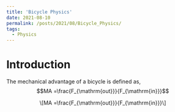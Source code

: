 ```yaml
---
title: 'Bicycle Physics'
date: 2021-08-10
permalink: /posts/2021/08/Bicycle_Physics/
tags:
  - Physics
---
```

<!-- MathJax -->
<script type="text/javascript"
  src="https://cdnjs.cloudflare.com/ajax/libs/mathjax/2.7.3/MathJax.js?config=TeX-AMS-MML_HTMLorMML">
</script>
# Introduction

The mechanical advantage of a bicycle is defined as,
$$MA =\frac{F_{\mathrm{out}}}{F_{\mathrm{in}}}$$

<p><span class="math display">\[MA =\frac{F_{\mathrm{out}}}{F_{\mathrm{in}}}\]</span></p>

